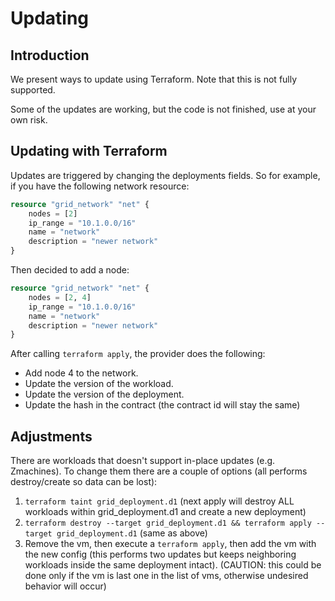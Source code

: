 <h1> Updating </h1>



## Introduction

We present ways to update using Terraform. Note that this is not fully supported.

Some of the updates are working, but the code is not finished, use at your own risk.

## Updating with Terraform

Updates are triggered by changing the deployments fields.
So for example, if you have the following network resource:

```terraform
resource "grid_network" "net" {
    nodes = [2]
    ip_range = "10.1.0.0/16"
    name = "network"
    description = "newer network"
}
```

Then decided to add a node:

```terraform
resource "grid_network" "net" {
    nodes = [2, 4]
    ip_range = "10.1.0.0/16"
    name = "network"
    description = "newer network"
}
```

After calling `terraform apply`, the provider does the following:

- Add node 4 to the network.
- Update the version of the workload.
- Update the version of the deployment.
- Update the hash in the contract (the contract id will stay the same)

## Adjustments

There are workloads that doesn't support in-place updates (e.g. Zmachines). To change them there are a couple of options (all performs destroy/create so data can be lost):

1. `terraform taint grid_deployment.d1` (next apply will destroy ALL workloads within grid_deployment.d1 and create a new deployment)
2. `terraform destroy --target grid_deployment.d1 && terraform apply --target grid_deployment.d1` (same as above)
3. Remove the vm, then execute a `terraform apply`, then add the vm with the new config (this performs two updates but keeps neighboring workloads inside the same deployment intact). (CAUTION: this could be done only if the vm is last one in the list of vms, otherwise undesired behavior will occur)

